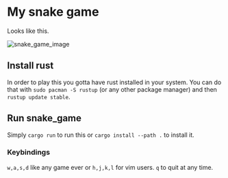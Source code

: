 # My snake game

Looks like this.

![snake_game_image](https://raw.github.com/KostasKyriakou/snake_game/master/snake_game.jpg)

## Install rust
In order to play this you gotta have rust installed in your system.
You can do that with `sudo pacman -S rustup` (or any other package manager) and
then `rustup update stable`.

## Run snake_game
Simply `cargo run` to run this or `cargo install --path .` to install it.

### Keybindings
`w,a,s,d` like any game ever or `h,j,k,l` for vim users.
`q` to quit at any time.
